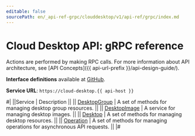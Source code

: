 ```yaml
---
editable: false
sourcePath: en/_api-ref-grpc/clouddesktop/v1/api-ref/grpc/index.md
---
```


# Cloud Desktop API: gRPC reference

Actions are performed by making RPC calls. For more information about API architecture, see [API Concepts]({{ api-url-prefix }}/api-design-guide/).

**Interface definitions** available at [GitHub](https://github.com/yandex-cloud/cloudapi/tree/master/yandex/cloud/clouddesktop/v1).

**Service URL**: `https://cloud-desktop.{{ api-host }}`

#|
||Service | Description ||
|| [DesktopGroup](DesktopGroup/index.md) | A set of methods for managing desktop group resources. ||
|| [DesktopImage](DesktopImage/index.md) | A service for managing desktop images. ||
|| [Desktop](Desktop/index.md) | A set of methods for managing desktop resources. ||
|| [Operation](Operation/index.md) | A set of methods for managing operations for asynchronous API requests. ||
|#
